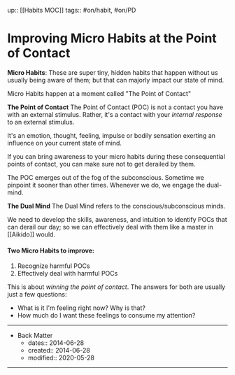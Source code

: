 up:: [[Habits MOC]]
tags:: #on/habit, #on/PD

# Improving Micro Habits at the Point of Contact
**Micro Habits**: These are super tiny, hidden habits that happen without us usually being aware of them; but that can majorly impact our state of mind.

Micro Habits happen at a moment called "The Point of Contact"

**The Point of Contact**
The Point of Contact (POC) is not a contact you have with an external stimulus. Rather, it's a contact with your *internal response* to an external stimulus. 

It's an emotion, thought, feeling, impulse or bodily sensation exerting an influence on your current state of mind.

If you can bring awareness to your micro habits during these consequential points of contact, you can make sure not to get derailed by them. 

The POC emerges out of the fog of the subconscious. Sometime we pinpoint it sooner than other times. Whenever we do, we engage the dual-mind.

**The Dual Mind**
The Dual Mind refers to the conscious/subconscious minds. 

We need to develop the skills, awareness, and intuition to identify POCs that can derail our day; so we can effectively deal with them like a master in [[Aikido]] would.

#### Two Micro Habits to improve:
1. Recognize harmful POCs
2. Effectively deal with harmful POCs

This is about *winning the point of contact*. The answers for both are usually just a few questions:

- What is it I'm feeling right now? Why is that? 
- How much do I want these feelings to consume my attention? 

---

- Back Matter
	- dates:: 2014-06-28
	- created:: 2014-06-28
	- modified:: 2020-05-28

---